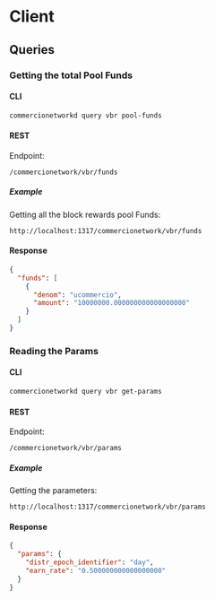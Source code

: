 <!--
order: 6
-->

# Client

## Queries

### Getting the total Pool Funds

#### CLI

```sh
commercionetworkd query vbr pool-funds
```

#### REST

Endpoint:
   
```
/commercionetwork/vbr/funds
```

##### Example

Getting all the block rewards pool Funds:

```
http://localhost:1317/commercionetwork/vbr/funds
```

#### Response
```json
{
  "funds": [
    {
      "denom": "ucommercio",
      "amount": "10000000.000000000000000000"
    }
  ]
}
```

### Reading the Params

#### CLI

```bash
commercionetworkd query vbr get-params
```

#### REST

Endpoint:
   
```
/commercionetwork/vbr/params
```

##### Example

Getting the parameters:

```
http://localhost:1317/commercionetwork/vbr/params
```

#### Response
```json
{
  "params": {
    "distr_epoch_identifier": "day",
    "earn_rate": "0.500000000000000000"
  }
}
```